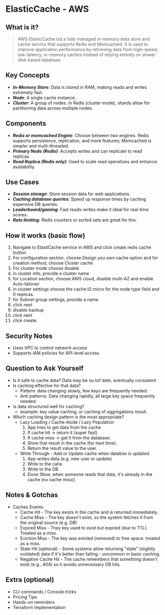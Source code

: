 # ElasticCache - AWS

## What is it?
> AWS ElasticCache isd a fully managed in-memory data store and cache service that supports Redis and Memcached. It is used to improve application performance by retrieving data from high-speed, low-latency, in-memory caches instead of relying entirely on slower disk-based database.

## Key Concepts
- ***In-Memory Store***: Data is stored in RAM, making reads and writes extremely fast.
- ***Node***: A single cache instance.
- ***Cluster***: A group of nodes. In Redis (cluster mode), shards allow for partitioning data across multiple nodes.

## Components
- ***Redis or memcached Engine***: Choose between two engines. Redis supports persistence, replication, and more features; Memcached is simpler and multi-threaded.
- ***Primary Node (Redis)***: Accepts writes and can replicate to read replicas.
- ***Read Replica (Redis only)***: Used to scale read operations and enhance availability.

## Use Cases
- ***Session storage***: Store session data for web applications.
- ***Caching database queries***: Speed up response times by caching expensive DB queries.
- ***Leaderboard/gaming***: Fast reads-writes make it ideal for real-time scores.
- ***Rate limiting***: Redis counters or sorted sets are great for this.

## How it works (basic flow)
1. Navigate to ElastiCache service in AWS and click create redis cache button
2. For configuration section, choose Design you own cache option and for creation method, choose Cluster cache
3. For cluster mode choose disable
4. in cluster info, provide a cluster name
5. for Location section, choose AWS cloud, disable multi-AZ and enable Auto-failover
6. in cluster settings choose the cache.t2.micro for the node type field and 0 replicas.
7. for Subnet group settings, provide a name
8. click next
9.  disable backup
10. click next
11. click create.

## Security Notes
- Uses VPC to control network access
- Supports IAM policies for API-level access

## Question to Ask Yourself

- Is it safe to cache data? Data may be ou tof date, eventually consistent
- Is caching effective for that data?
    - Pattern: data changing slowly, few keys are frequently needed.
    - Anti patterns: Data changing rapidly, all large key space frequently needed.
- Is data structured well for caching?
    - example: key value caching, or caching of aggregations result.
- Which caching design pattern is the most appropriate?
    - Lazy Loading / Cache-Aside / Lazy Population
        1. App tries to get data from the cache
        2. If cache hit -> return it (super fast).
        3. If cache miss -> get it from the database.
        4. Store that result in the cache (for next time).
        5. Return the result value to the user.
    - Write Through - Add or Update cache when databse is updated.
        1. App writes data (e.g. new user or update)
        2. Write to the cahe
        3. Write to the DB
        4. Done (Now, when someone reads that data, it's already in the cache (no cache miss))

## Notes & Gotchas
- Caches Events.
    - Cache Hit - The key exists in the cache and is returned immediately.
    - Cache Miss - The key doesn't exist, so the system fetches it from the original source (e.g. DB)
    - Expired Miss - They key used to exist but expired (due to TTL). Treated as a miss.
    - Eviction Miss - The key was evicted (removed) to free space. treated as a miss.
    - Stale Hit (optional) - Some systems allow returning "stale" (slightly outdated) data if it's better than failing - uncommon in basic caching.
    - Negative Cache Hit - The cache remembers that something doesn't exist (e.g., 404) so it avoids unnecessary GB hits.

## Extra (optional)
- CLI commands / Console tricks
- Pricing Tips
- Hands-on reminders
- Terraform Implementation